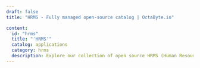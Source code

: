 ```yaml
---
draft: false
title: "HRMS - Fully managed open-source catalog | OctaByte.io"

content:
  id: "hrms"
  title: "'HRMS'"
  catalog: applications
  category: hrms
  description: Explore our collection of open source HRMS (Human Resource Management) software on OctaByte. We handle installation, backup, updates, support, and maintenance, ensuring a streamlined content management experience for your website or platform.
---
```

